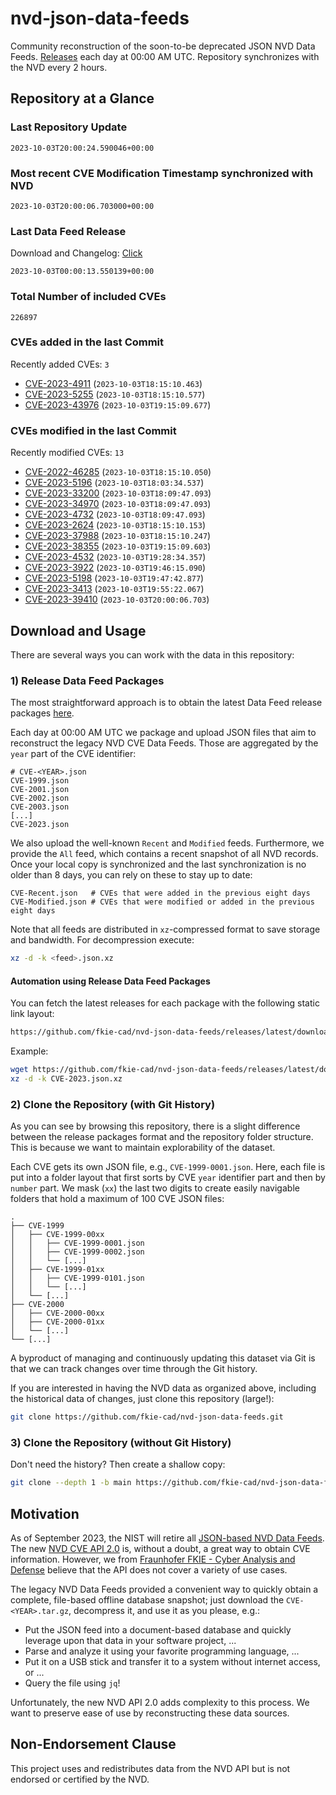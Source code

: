 # nvd-json-data-feeds

Community reconstruction of the soon-to-be deprecated JSON NVD Data Feeds. 
[Releases](https://github.com/fkie-cad/nvd-json-data-feeds/releases/latest) each day at 00:00 AM UTC.
Repository synchronizes with the NVD every 2 hours.

## Repository at a Glance

### Last Repository Update

```plain
2023-10-03T20:00:24.590046+00:00
```

### Most recent CVE Modification Timestamp synchronized with NVD

```plain
2023-10-03T20:00:06.703000+00:00
```

### Last Data Feed Release

Download and Changelog: [Click](https://github.com/fkie-cad/nvd-json-data-feeds/releases/latest)

```plain
2023-10-03T00:00:13.550139+00:00
```

### Total Number of included CVEs

```plain
226897
```

### CVEs added in the last Commit

Recently added CVEs: `3`

* [CVE-2023-4911](CVE-2023/CVE-2023-49xx/CVE-2023-4911.json) (`2023-10-03T18:15:10.463`)
* [CVE-2023-5255](CVE-2023/CVE-2023-52xx/CVE-2023-5255.json) (`2023-10-03T18:15:10.577`)
* [CVE-2023-43976](CVE-2023/CVE-2023-439xx/CVE-2023-43976.json) (`2023-10-03T19:15:09.677`)


### CVEs modified in the last Commit

Recently modified CVEs: `13`

* [CVE-2022-46285](CVE-2022/CVE-2022-462xx/CVE-2022-46285.json) (`2023-10-03T18:15:10.050`)
* [CVE-2023-5196](CVE-2023/CVE-2023-51xx/CVE-2023-5196.json) (`2023-10-03T18:03:34.537`)
* [CVE-2023-33200](CVE-2023/CVE-2023-332xx/CVE-2023-33200.json) (`2023-10-03T18:09:47.093`)
* [CVE-2023-34970](CVE-2023/CVE-2023-349xx/CVE-2023-34970.json) (`2023-10-03T18:09:47.093`)
* [CVE-2023-4732](CVE-2023/CVE-2023-47xx/CVE-2023-4732.json) (`2023-10-03T18:09:47.093`)
* [CVE-2023-2624](CVE-2023/CVE-2023-26xx/CVE-2023-2624.json) (`2023-10-03T18:15:10.153`)
* [CVE-2023-37988](CVE-2023/CVE-2023-379xx/CVE-2023-37988.json) (`2023-10-03T18:15:10.247`)
* [CVE-2023-38355](CVE-2023/CVE-2023-383xx/CVE-2023-38355.json) (`2023-10-03T19:15:09.603`)
* [CVE-2023-4532](CVE-2023/CVE-2023-45xx/CVE-2023-4532.json) (`2023-10-03T19:28:34.357`)
* [CVE-2023-3922](CVE-2023/CVE-2023-39xx/CVE-2023-3922.json) (`2023-10-03T19:46:15.090`)
* [CVE-2023-5198](CVE-2023/CVE-2023-51xx/CVE-2023-5198.json) (`2023-10-03T19:47:42.877`)
* [CVE-2023-3413](CVE-2023/CVE-2023-34xx/CVE-2023-3413.json) (`2023-10-03T19:55:22.067`)
* [CVE-2023-39410](CVE-2023/CVE-2023-394xx/CVE-2023-39410.json) (`2023-10-03T20:00:06.703`)


## Download and Usage

There are several ways you can work with the data in this repository:

### 1) Release Data Feed Packages

The most straightforward approach is to obtain the latest Data Feed release packages [here](https://github.com/fkie-cad/nvd-json-data-feeds/releases/latest).

Each day at 00:00 AM UTC we package and upload JSON files that aim to reconstruct the legacy NVD CVE Data Feeds.
Those are aggregated by the `year` part of the CVE identifier:

```
# CVE-<YEAR>.json
CVE-1999.json
CVE-2001.json
CVE-2002.json
CVE-2003.json
[...]
CVE-2023.json
```

We also upload the well-known `Recent` and `Modified` feeds.
Furthermore, we provide the `All` feed, which contains a recent snapshot of all NVD records.
Once your local copy is synchronized and the last synchronization is no older than 8 days, you can rely on these to stay up to date:

```plain
CVE-Recent.json   # CVEs that were added in the previous eight days
CVE-Modified.json # CVEs that were modified or added in the previous eight days
```

Note that all feeds are distributed in `xz`-compressed format to save storage and bandwidth.
For decompression execute:

```sh
xz -d -k <feed>.json.xz
```


#### Automation using Release Data Feed Packages

You can fetch the latest releases for each package with the following static link layout:

```sh
https://github.com/fkie-cad/nvd-json-data-feeds/releases/latest/download/CVE-<YEAR>.json.xz
```

Example:

```sh
wget https://github.com/fkie-cad/nvd-json-data-feeds/releases/latest/download/CVE-2023.json.xz
xz -d -k CVE-2023.json.xz
```

### 2) Clone the Repository (with Git History)

As you can see by browsing this repository, there is a slight difference between the release packages format and the repository folder structure.
This is because we want to maintain explorability of the dataset.

Each CVE gets its own JSON file, e.g., `CVE-1999-0001.json`.
Here, each file is put into a folder layout that first sorts by CVE `year` identifier part and then by `number` part.
We mask (`xx`) the last two digits to create easily navigable folders that hold a maximum of 100 CVE JSON files:

```plain
.
├── CVE-1999
│   ├── CVE-1999-00xx
│   │   ├── CVE-1999-0001.json
│   │   ├── CVE-1999-0002.json
│   │   └── [...]
│   ├── CVE-1999-01xx
│   │   ├── CVE-1999-0101.json
│   │   └── [...]
│   └── [...]
├── CVE-2000
│   ├── CVE-2000-00xx
│   ├── CVE-2000-01xx
│   └── [...]
└── [...]
```

A byproduct of managing and continuously updating this dataset via Git is that we can track changes over time through the Git history.

If you are interested in having the NVD data as organized above, including the historical data of changes, just clone this repository (large!):

```sh
git clone https://github.com/fkie-cad/nvd-json-data-feeds.git
```

### 3) Clone the Repository (without Git History)

Don't need the history? Then create a shallow copy:

```sh
git clone --depth 1 -b main https://github.com/fkie-cad/nvd-json-data-feeds.git
```

## Motivation

As of September 2023, the NIST will retire all [JSON-based NVD Data Feeds](https://nvd.nist.gov/vuln/data-feeds#divRetirementBanner-1).
The new [NVD CVE API 2.0](https://nvd.nist.gov/developers/vulnerabilities) is, without a doubt, a great way to obtain CVE information.
However, we from [Fraunhofer FKIE - Cyber Analysis and Defense](https://www.fkie.fraunhofer.de/en/departments/cad.html) believe that the API does not cover a variety of use cases.

The legacy NVD Data Feeds provided a convenient way to quickly obtain a complete, file-based offline database snapshot; just download the `CVE-<YEAR>.tar.gz`, decompress it, and use it as you please, e.g.:

* Put the JSON feed into a document-based database and quickly leverage upon that data in your software project, ...
* Parse and analyze it using your favorite programming language, ...
* Put it on a USB stick and transfer it to a system without internet access, or ...
* Query the file using `jq`!

Unfortunately, the new NVD API 2.0 adds complexity to this process.
We want to preserve ease of use by reconstructing these data sources.

## Non-Endorsement Clause

This project uses and redistributes data from the NVD API but is not endorsed or certified by the NVD.